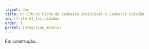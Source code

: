 ```yaml
---
layout: doc
title: RF-ITM.02 Ficha de Cadastro Individual x Cadastro Cidadão
id: rf-itm.02_fci_cidadao
order: 1
parent: integracao_modulos
---
```


Em construção...